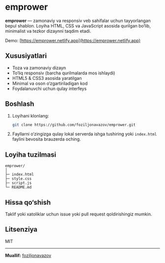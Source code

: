 # emprower

**emprower** — zamonaviy va responsiv veb sahifalar uchun tayyorlangan bepul shablon. Loyiha HTML, CSS va JavaScript asosida qurilgan bo‘lib, minimalist va tezkor dizaynni taqdim etadi.

Demo: [https://emprower.netlify.app](https://emprower.netlify.app)

## Xususiyatlari

- Toza va zamonaviy dizayn
- To‘liq responsiv (barcha qurilmalarda mos ishlaydi)
- HTML5 & CSS3 asosida yaratilgan
- Minimal va oson o‘zgartiriladigan kod
- Foydalanuvchi uchun qulay interfeys

## Boshlash

1. Loyihani klonlang:
   ```bash
   git clone https://github.com/foziljonavazov/emprower.git
   ```
2. Fayllarni o‘zingizga qulay lokal serverda ishga tushiring yoki `index.html` faylini bevosita brauzerda oching.

## Loyiha tuzilmasi

```
emprower/
│
├─ index.html
├─ style.css
├─ script.js
└─ README.md
```

## Hissa qo‘shish

Taklif yoki xatoliklar uchun issue yoki pull request qoldirishingiz mumkin.

## Litsenziya

MIT

---

**Muallif:** [foziljonavazov](https://github.com/foziljonavazov)
